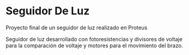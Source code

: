 # Seguidor De Luz
Proyecto final de un seguidor de luz realizado en Proteus

Seguidor de luz desarrollado con fotoresistencias y divisores de voltaje para la comparación de voltaje y motores para el movimiento del brazo.
